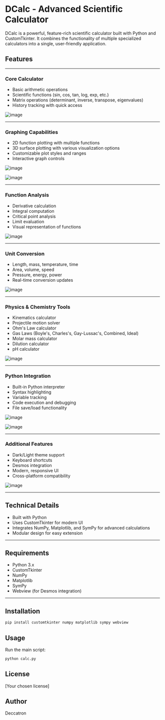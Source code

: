 # DCalc - Advanced Scientific Calculator

DCalc is a powerful, feature-rich scientific calculator built with Python and CustomTkinter. It combines the functionality of multiple specialized calculators into a single, user-friendly application.

## Features

---

### Core Calculator
- Basic arithmetic operations
- Scientific functions (sin, cos, tan, log, exp, etc.)
- Matrix operations (determinant, inverse, transpose, eigenvalues)
- History tracking with quick access

![image](https://github.com/user-attachments/assets/151df487-945e-48a4-a43c-46056ee319fa)

---

### Graphing Capabilities
- 2D function plotting with multiple functions
- 3D surface plotting with various visualization options
- Customizable plot styles and ranges
- Interactive graph controls

![image](https://github.com/user-attachments/assets/fd8de3b6-58a8-4c63-b55b-abcce6f9341d)

![image](https://github.com/user-attachments/assets/4514c5c8-298d-4208-a41c-857d6c7c8f43)

---

### Function Analysis
- Derivative calculation
- Integral computation
- Critical point analysis
- Limit evaluation
- Visual representation of functions

![image](https://github.com/user-attachments/assets/ae7e45f7-07d8-45af-bcdb-97b6955efbc2)

---

### Unit Conversion
- Length, mass, temperature, time
- Area, volume, speed
- Pressure, energy, power
- Real-time conversion updates

![image](https://github.com/user-attachments/assets/8367adb5-e5bc-4447-873e-13476f09aabe)

---

### Physics & Chemistry Tools
- Kinematics calculator
- Projectile motion solver
- Ohm's Law calculator
- Gas Laws (Boyle's, Charles's, Gay-Lussac's, Combined, Ideal)
- Molar mass calculator
- Dilution calculator
- pH calculator

![image](https://github.com/user-attachments/assets/7d988cae-21da-4f57-a821-93c75f77a0ee)

---

### Python Integration
- Built-in Python interpreter
- Syntax highlighting
- Variable tracking
- Code execution and debugging
- File save/load functionality

![image](https://github.com/user-attachments/assets/c7c6dcd4-bdd0-4ad0-a861-3d43e0a7a65d)

![image](https://github.com/user-attachments/assets/5e3439d8-ae66-4251-8093-d8e4f1b1da44)

---

### Additional Features
- Dark/Light theme support
- Keyboard shortcuts
- Desmos integration
- Modern, responsive UI
- Cross-platform compatibility

![image](https://github.com/user-attachments/assets/155e70b5-9f2a-4fbd-bf8f-727986713f1e)

---

## Technical Details
- Built with Python
- Uses CustomTkinter for modern UI
- Integrates NumPy, Matplotlib, and SymPy for advanced calculations
- Modular design for easy extension

---

## Requirements
- Python 3.x
- CustomTkinter
- NumPy
- Matplotlib
- SymPy
- Webview (for Desmos integration)

---

## Installation
```bash
pip install customtkinter numpy matplotlib sympy webview
```

## Usage
Run the main script:
```bash
python calc.py
```

## License
[Your chosen license]

## Author
Deccatron
